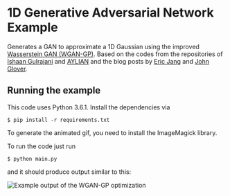 # 1D Generative Adversarial Network Example

Generates a GAN to approximate a 1D Gaussian using the
improved [Wasserstein GAN (WGAN-GP)](https://arxiv.org/abs/1704.00028). Based on the codes from the
repositories of [Ishaan Gulrajani](https://github.com/igul222/improved_wgan_training)
and [AYLIAN](https://github.com/AYLIEN/gan-intro) and the blog posts by
[Eric Jang](http://blog.evjang.com/2016/06/generative-adversarial-nets-in.html) and
[John Glover](http://blog.aylien.com/introduction-generative-adversarial-networks-code-tensorflow).

## Running the example

This code uses Python 3.6.1. Install the dependencies via

    $ pip install -r requirements.txt

To generate the animated gif, you need to install the ImageMagick library.

To run the code just run

    $ python main.py

and it should produce output similar to this:

![Example output of the WGAN-GP optimization](animation.gif)
